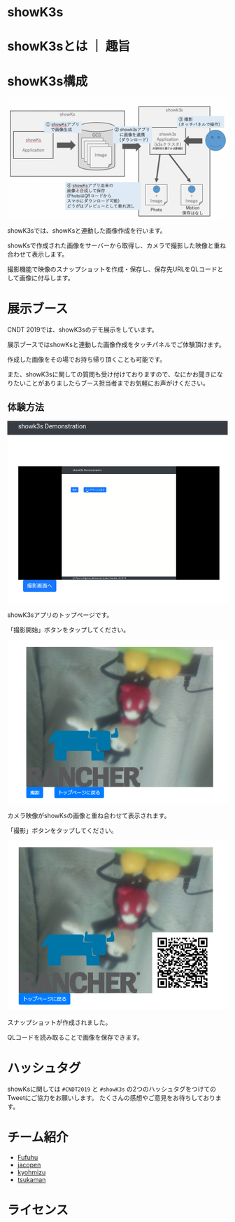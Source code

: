 # showK3s

# showK3sとは ｜ 趣旨

# showK3s構成

![showk3s-arch](./images/showk3s-arch.png)

showK3sでは、showKsと連動した画像作成を行います。

showKsで作成された画像をサーバーから取得し、カメラで撮影した映像と重ね合わせて表示します。

撮影機能で映像のスナップショットを作成・保存し、保存先URLをQLコードとして画像に付与します。

# 展示ブース

CNDT 2019では、showK3sのデモ展示をしています。

展示ブースではshowKsと連動した画像作成をタッチパネルでご体験頂けます。

作成した画像をその場でお持ち帰り頂くことも可能です。

また、showK3sに関しての質問も受け付けておりますので、なにかお聞きになりたいことがありましたらブース担当者までお気軽にお声がけください。

## 体験方法

![showk3s-top](./images/showk3s-top.png)

showK3sアプリのトップページです。

「撮影開始」ボタンをタップしてください。

![showk3s-stream](./images/showk3s-stream.png)

カメラ映像がshowKsの画像と重ね合わせて表示されます。

「撮影」ボタンをタップしてください。

![showk3s-snapshot](./images/showk3s-snapshot.png)

スナップショットが作成されました。

QLコードを読み取ることで画像を保存できます。

# ハッシュタグ

showKsに関しては `#CNDT2019` と `#showK3s` の2つのハッシュタグをつけてのTweetにご協力をお願いします。
たくさんの感想やご意見をお待ちしております。

# チーム紹介

 - [Fufuhu](https://github.com/Fufuhu)
 - [jacopen](https://github.com/jacopen)
 - [kyohmizu](https://github.com/kyohmizu)
 - [tsukaman](https://github.com/tsukaman)

# ライセンス
